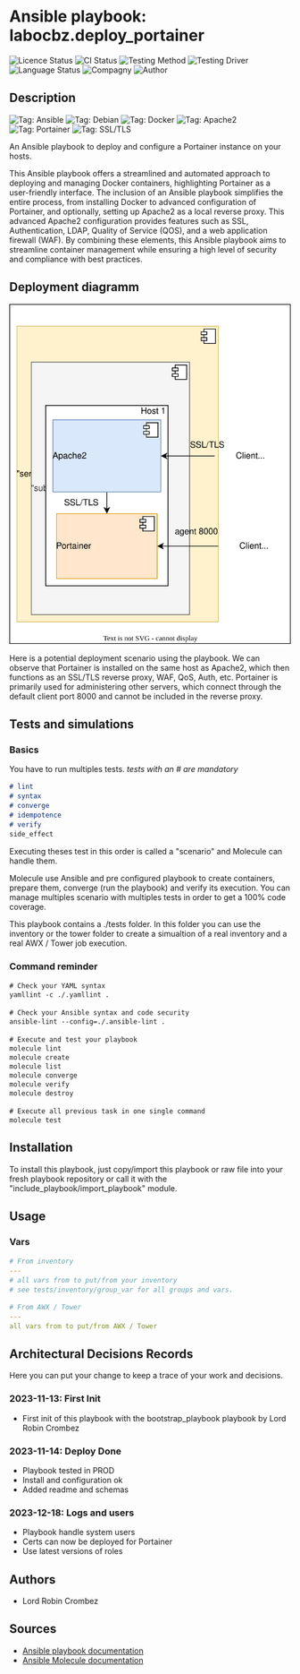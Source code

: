 # Ansible playbook: labocbz.deploy_portainer

![Licence Status](https://img.shields.io/badge/licence-MIT-brightgreen)
![CI Status](https://img.shields.io/badge/CI-success-brightgreen)
![Testing Method](https://img.shields.io/badge/Testing%20Method-Ansible%20Molecule-blueviolet)
![Testing Driver](https://img.shields.io/badge/Testing%20Driver-docker-blueviolet)
![Language Status](https://img.shields.io/badge/language-Ansible-red)
![Compagny](https://img.shields.io/badge/Compagny-Labo--CBZ-blue)
![Author](https://img.shields.io/badge/Author-Lord%20Robin%20Crombez-blue)

## Description

![Tag: Ansible](https://img.shields.io/badge/Tech-Ansible-orange)
![Tag: Debian](https://img.shields.io/badge/Tech-Debian-orange)
![Tag: Docker](https://img.shields.io/badge/Tech-Docker-orange)
![Tag: Apache2](https://img.shields.io/badge/Tech-Apache2-orange)
![Tag: Portainer](https://img.shields.io/badge/Tech-Portainer-orange)
![Tag: SSL/TLS](https://img.shields.io/badge/Tech-SSL%2FTLS-orange)

An Ansible playbook to deploy and configure a Portainer instance on your hosts.

This Ansible playbook offers a streamlined and automated approach to deploying and managing Docker containers, highlighting Portainer as a user-friendly interface. The inclusion of an Ansible playbook simplifies the entire process, from installing Docker to advanced configuration of Portainer, and optionally, setting up Apache2 as a local reverse proxy. This advanced Apache2 configuration provides features such as SSL, Authentication, LDAP, Quality of Service (QOS), and a web application firewall (WAF). By combining these elements, this Ansible playbook aims to streamline container management while ensuring a high level of security and compliance with best practices.

## Deployment diagramm

![](./assets/Ansible-Playbook-Labocbz-Deploy-Portainer.drawio.svg)

Here is a potential deployment scenario using the playbook. We can observe that Portainer is installed on the same host as Apache2, which then functions as an SSL/TLS reverse proxy, WAF, QoS, Auth, etc. Portainer is primarily used for administering other servers, which connect through the default client port 8000 and cannot be included in the reverse proxy.

## Tests and simulations

### Basics

You have to run multiples tests. *tests with an # are mandatory*

```MARKDOWN
# lint
# syntax
# converge
# idempotence
# verify
side_effect
```

Executing theses test in this order is called a "scenario" and Molecule can handle them.

Molecule use Ansible and pre configured playbook to create containers, prepare them, converge (run the playbook) and verify its execution.
You can manage multiples scenario with multiples tests in order to get a 100% code coverage.

This playbook contains a ./tests folder. In this folder you can use the inventory or the tower folder to create a simualtion of a real inventory and a real AWX / Tower job execution.

### Command reminder

```SHELL
# Check your YAML syntax
yamllint -c ./.yamllint .

# Check your Ansible syntax and code security
ansible-lint --config=./.ansible-lint .

# Execute and test your playbook
molecule lint
molecule create
molecule list
molecule converge
molecule verify
molecule destroy

# Execute all previous task in one single command
molecule test
```

## Installation

To install this playbook, just copy/import this playbook or raw file into your fresh playbook repository or call it with the "include_playbook/import_playbook" module.

## Usage

### Vars

```YAML
# From inventory
---
# all vars from to put/from your inventory
# see tests/inventory/group_var for all groups and vars.
```

```YAML
# From AWX / Tower
---
all vars from to put/from AWX / Tower
```

## Architectural Decisions Records

Here you can put your change to keep a trace of your work and decisions.

### 2023-11-13: First Init

* First init of this playbook with the bootstrap_playbook playbook by Lord Robin Crombez

### 2023-11-14: Deploy Done

* Playbook tested in PROD
* Install and configuration ok
* Added readme and schemas

### 2023-12-18: Logs and users

* Playbook handle system users
* Certs can now be deployed for Portainer
* Use latest versions of roles

## Authors

* Lord Robin Crombez

## Sources

* [Ansible playbook documentation](https://docs.ansible.com/ansible/latest/playbook_guide/playbooks_reuse_playbooks.html)
* [Ansible Molecule documentation](https://molecule.readthedocs.io/)
